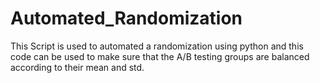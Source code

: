 # Automated_Randomization
This Script is used to automated a randomization using python and this code can be used to make sure that the A/B testing groups are balanced according to their mean and std.
